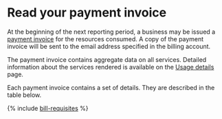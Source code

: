 # Read your payment invoice

At the beginning of the next reporting period, a business may be issued a [payment invoice](../concepts/bill.md) for the resources consumed. A copy of the payment invoice will be sent to the email address specified in the billing account.

The payment invoice contains aggregate data on all services. Detailed information about the services rendered is available on the [Usage details](../operations/check-charges.md) page.

Each payment invoice contains a set of details. They are described in the table below.

{% include [bill-requisites](../_includes/bill-requisites.md) %}

